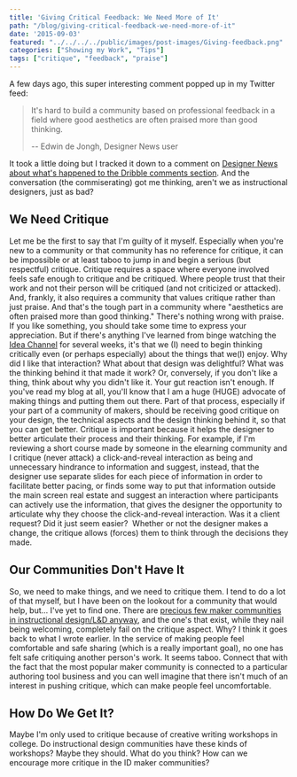 ```yaml
---
title: 'Giving Critical Feedback: We Need More of It'
path: "/blog/giving-critical-feedback-we-need-more-of-it"
date: '2015-09-03'
featured: "../../../../public/images/post-images/Giving-feedback.png"
categories: ["Showing my Work", "Tips"]
tags: ["critique", "feedback", "praise"]
---
```


A few days ago, this super interesting comment popped up in my Twitter feed:

> It's hard to build a community based on professional feedback in a field where good aesthetics are often praised more than good thinking.
>
> -- Edwin de Jongh, Designer News user

It took a little doing but I tracked it down to a comment on [Designer News about what's happened to the Dribble comments section](https://api.designernews.co/stories/54913-what-happened-to-the-dribbble-comment-section-this-is-ridiculous). And the conversation (the commiserating) got me thinking, aren't we as instructional designers, just as bad?

## We Need Critique

Let me be the first to say that I'm guilty of it myself. Especially when you're new to a community or that community has no reference for critique, it can be impossible or at least taboo to jump in and begin a serious (but respectful) critique. Critique requires a space where everyone involved feels safe enough to critique and be critiqued. Where people trust that their work and not their person will be critiqued (and not criticized or attacked). And, frankly, it also requires a community that values critique rather than just praise. And that's the tough part in a community where "aesthetics are often praised more than good thinking." There's nothing wrong with praise. If you like something, you should take some time to express your appreciation. But if there's anything I've learned from binge watching the [Idea Channel](https://www.youtube.com/user/pbsideachannel) for several weeks, it's that we (I) need to begin thinking critically even (or perhaps especially) about the things that we(I) enjoy. Why did I like that interaction? What about that design was delightful? What was the thinking behind it that made it work? Or, conversely, if you don't like a thing, think about why you didn't like it. Your gut reaction isn't enough. If you've read my blog at all, you'll know that I am a huge (HUGE) advocate of making things and putting them out there. Part of that process, especially if your part of a community of makers, should be receiving good critique on your design, the technical aspects and the design thinking behind it, so that you can get better. Critique is important because it helps the designer to better articulate their process and their thinking. For example, if I'm reviewing a short course made by someone in the elearning community and I critique (never attack) a click-and-reveal interaction as being and unnecessary hindrance to information and suggest, instead, that the designer use separate slides for each piece of information in order to facilitate better pacing, or finds some way to put that information outside the main screen real estate and suggest an interaction where participants can actively use the information, that gives the designer the opportunity to articulate why they choose the click-and-reveal interaction. Was it a client request? Did it just seem easier?  Whether or not the designer makes a change, the critique allows (forces) them to think through the decisions they made.

## Our Communities Don't Have It

So, we need to make things, and we need to critique them. I tend to do a lot of that myself, but I have been on the lookout for a community that would help, but... I've yet to find one. There are [precious few maker communities in instructional design/L&D anyway](http://www.knanthony.com/blog/5-reasons-why-instructional-designers-should-make-stuff/), and the one's that exist, while they nail being welcoming, completely fail on the critique aspect. Why? I think it goes back to what I wrote earlier. In the service of making people feel comfortable and safe sharing (which is a really important goal), no one has felt safe critiquing another person's work. It seems taboo. Connect that with the fact that the most popular maker community is connected to a particular authoring tool business and you can well imagine that there isn't much of an interest in pushing critique, which can make people feel uncomfortable.

## How Do We Get It?

Maybe I'm only used to critique because of creative writing workshops in college. Do instructional design communities have these kinds of workshops? Maybe they should. What do you think? How can we encourage more critique in the ID maker communities?
